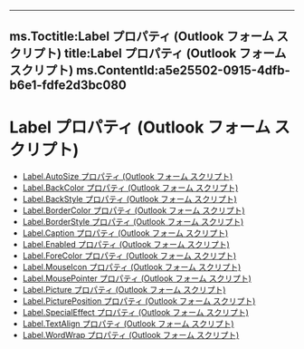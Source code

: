 

---
ms.Toctitle:Label プロパティ (Outlook フォーム スクリプト)
title:Label プロパティ (Outlook フォーム スクリプト)
ms.ContentId:a5e25502-0915-4dfb-b6e1-fdfe2d3bc080
---
# Label プロパティ (Outlook フォーム スクリプト)


- [Label.AutoSize プロパティ (Outlook フォーム スクリプト)](22634bb4-2434-d31a-cb2d-2bcd4e513677.md)
- [Label.BackColor プロパティ (Outlook フォーム スクリプト)](2795bda5-04ab-56e8-a5ad-2e18b75b6ce5.md)
- [Label.BackStyle プロパティ (Outlook フォーム スクリプト)](f7f4ce30-cb56-4c64-c088-518a49b0df5d.md)
- [Label.BorderColor プロパティ (Outlook フォーム スクリプト)](c32a24cb-8cb9-509f-4cb5-8cd753d60f07.md)
- [Label.BorderStyle プロパティ (Outlook フォーム スクリプト)](c5d91d1d-ee3f-395f-bc10-9699615ef299.md)
- [Label.Caption プロパティ (Outlook フォーム スクリプト)](7aa70cd0-8ea8-871d-421c-6558c25e7ace.md)
- [Label.Enabled プロパティ (Outlook フォーム スクリプト)](5674182d-96eb-b004-7158-b6a089d3255b.md)
- [Label.ForeColor プロパティ (Outlook フォーム スクリプト)](1454c43d-d4a7-20d9-2c88-2b1315d0efbb.md)
- [Label.MouseIcon プロパティ (Outlook フォーム スクリプト)](6cbc5361-fd1a-5990-31c8-b294fee9dbb7.md)
- [Label.MousePointer プロパティ (Outlook フォーム スクリプト)](edcc6a2c-53ca-887e-6d21-6f7f61993a22.md)
- [Label.Picture プロパティ (Outlook フォーム スクリプト)](31d2f254-abce-fe6a-b6f1-a625606e5893.md)
- [Label.PicturePosition プロパティ (Outlook フォーム スクリプト)](40dd1f9f-7a65-b44e-cf1d-f793f6bb806e.md)
- [Label.SpecialEffect プロパティ (Outlook フォーム スクリプト)](022cb652-d475-381b-604f-5135e3c7df1d.md)
- [Label.TextAlign プロパティ (Outlook フォーム スクリプト)](43988801-c95f-f94f-4388-63b6e7bff65b.md)
- [Label.WordWrap プロパティ (Outlook フォーム スクリプト)](8a7ad580-3492-ec0c-aa84-3634c8b76127.md)



